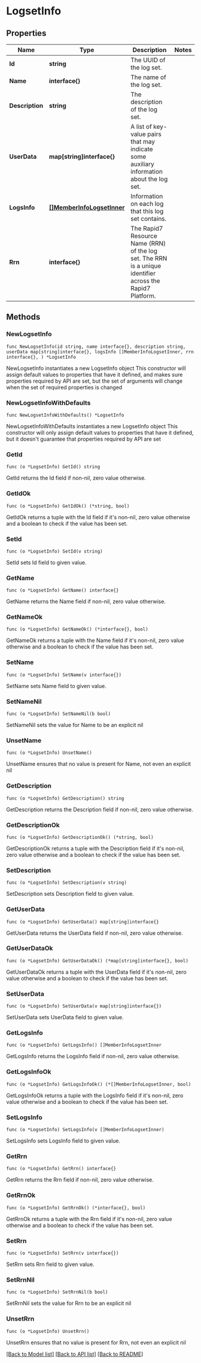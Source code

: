 # LogsetInfo

## Properties

Name | Type | Description | Notes
------------ | ------------- | ------------- | -------------
**Id** | **string** | The UUID of the log set. | 
**Name** | **interface{}** | The name of the log set. | 
**Description** | **string** | The description of the log set. | 
**UserData** | **map[string]interface{}** | A list of key-value pairs that may indicate some auxiliary information about the log set. | 
**LogsInfo** | [**[]MemberInfoLogsetInner**](MemberInfoLogsetInner.md) | Information on each log that this log set contains.  | 
**Rrn** | **interface{}** | The Rapid7 Resource Name (RRN) of the log set. The RRN is a unique identifier across the Rapid7 Platform. | 

## Methods

### NewLogsetInfo

`func NewLogsetInfo(id string, name interface{}, description string, userData map[string]interface{}, logsInfo []MemberInfoLogsetInner, rrn interface{}, ) *LogsetInfo`

NewLogsetInfo instantiates a new LogsetInfo object
This constructor will assign default values to properties that have it defined,
and makes sure properties required by API are set, but the set of arguments
will change when the set of required properties is changed

### NewLogsetInfoWithDefaults

`func NewLogsetInfoWithDefaults() *LogsetInfo`

NewLogsetInfoWithDefaults instantiates a new LogsetInfo object
This constructor will only assign default values to properties that have it defined,
but it doesn't guarantee that properties required by API are set

### GetId

`func (o *LogsetInfo) GetId() string`

GetId returns the Id field if non-nil, zero value otherwise.

### GetIdOk

`func (o *LogsetInfo) GetIdOk() (*string, bool)`

GetIdOk returns a tuple with the Id field if it's non-nil, zero value otherwise
and a boolean to check if the value has been set.

### SetId

`func (o *LogsetInfo) SetId(v string)`

SetId sets Id field to given value.


### GetName

`func (o *LogsetInfo) GetName() interface{}`

GetName returns the Name field if non-nil, zero value otherwise.

### GetNameOk

`func (o *LogsetInfo) GetNameOk() (*interface{}, bool)`

GetNameOk returns a tuple with the Name field if it's non-nil, zero value otherwise
and a boolean to check if the value has been set.

### SetName

`func (o *LogsetInfo) SetName(v interface{})`

SetName sets Name field to given value.


### SetNameNil

`func (o *LogsetInfo) SetNameNil(b bool)`

 SetNameNil sets the value for Name to be an explicit nil

### UnsetName
`func (o *LogsetInfo) UnsetName()`

UnsetName ensures that no value is present for Name, not even an explicit nil
### GetDescription

`func (o *LogsetInfo) GetDescription() string`

GetDescription returns the Description field if non-nil, zero value otherwise.

### GetDescriptionOk

`func (o *LogsetInfo) GetDescriptionOk() (*string, bool)`

GetDescriptionOk returns a tuple with the Description field if it's non-nil, zero value otherwise
and a boolean to check if the value has been set.

### SetDescription

`func (o *LogsetInfo) SetDescription(v string)`

SetDescription sets Description field to given value.


### GetUserData

`func (o *LogsetInfo) GetUserData() map[string]interface{}`

GetUserData returns the UserData field if non-nil, zero value otherwise.

### GetUserDataOk

`func (o *LogsetInfo) GetUserDataOk() (*map[string]interface{}, bool)`

GetUserDataOk returns a tuple with the UserData field if it's non-nil, zero value otherwise
and a boolean to check if the value has been set.

### SetUserData

`func (o *LogsetInfo) SetUserData(v map[string]interface{})`

SetUserData sets UserData field to given value.


### GetLogsInfo

`func (o *LogsetInfo) GetLogsInfo() []MemberInfoLogsetInner`

GetLogsInfo returns the LogsInfo field if non-nil, zero value otherwise.

### GetLogsInfoOk

`func (o *LogsetInfo) GetLogsInfoOk() (*[]MemberInfoLogsetInner, bool)`

GetLogsInfoOk returns a tuple with the LogsInfo field if it's non-nil, zero value otherwise
and a boolean to check if the value has been set.

### SetLogsInfo

`func (o *LogsetInfo) SetLogsInfo(v []MemberInfoLogsetInner)`

SetLogsInfo sets LogsInfo field to given value.


### GetRrn

`func (o *LogsetInfo) GetRrn() interface{}`

GetRrn returns the Rrn field if non-nil, zero value otherwise.

### GetRrnOk

`func (o *LogsetInfo) GetRrnOk() (*interface{}, bool)`

GetRrnOk returns a tuple with the Rrn field if it's non-nil, zero value otherwise
and a boolean to check if the value has been set.

### SetRrn

`func (o *LogsetInfo) SetRrn(v interface{})`

SetRrn sets Rrn field to given value.


### SetRrnNil

`func (o *LogsetInfo) SetRrnNil(b bool)`

 SetRrnNil sets the value for Rrn to be an explicit nil

### UnsetRrn
`func (o *LogsetInfo) UnsetRrn()`

UnsetRrn ensures that no value is present for Rrn, not even an explicit nil

[[Back to Model list]](../README.md#documentation-for-models) [[Back to API list]](../README.md#documentation-for-api-endpoints) [[Back to README]](../README.md)


